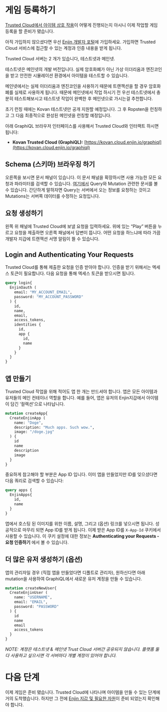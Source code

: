 # 게임 등록하기

[Trusted Cloud에서 아이템 상호 작용](platform-architecture.md)이 어떻게 진행되는지 아시니 이제 작업할 게임 등록을 할 준비가 됐습니다.

아직 가입하지 않으셨다면 우선 [Enjin 개발자 포털](https://kovan.cloud.enjin.io/signup)에 가입하세요. 가입하면 Trusted Cloud 서비스에 접근할 수 있는 계정과 인증 내용을 받게 됩니다. 

Trusted Cloud 서버는 2 개가 있습니다, 테스트넷과 메인넷.

테스트넷은 메인넷의 개발 버전입니다. 실제 암호화폐가 아닌 가상 이더리움과 엔진코인을 받고 안전한 시뮬레이션 환경에서 아이템을 테스트할 수 있습니다. 

메인넷에서는 실제 이더리움과 엔진코인을 사용하기 때문에 트랜잭션을 할 경우 암호화폐를 실제로 사용하게 됩니다. 때문에 메인넷에서 작업 하시기 전 우선 테스트넷에서 충분히 테스트해보시고 테스트넷 작업이 완벽한 후 메인넷으로 가시는걸 추천합니다.

초기 런칭 때에는 Kovan 테스트넷만 공개 지원할 예정입니다. 그 후 Ropsten을 런칭하고 그 다음 최종적으로 완성된 메인넷을 런칭할 예정입니다.

아래 GraphiQL 브라우저 인터페이스를 사용해서 Trusted Cloud와 인터랙트 하시면 됩니다:

* **Kovan Trusted Cloud (GraphiQL):** [https://kovan.cloud.enjin.io/graphiql](https://kovan.cloud.enjin.io/graphiql)

## Schema (스키마) 브라우징 하기

오른쪽을 보시면 문서 패널이 있습니다. 이 문서 패널을 확장하시면 사용 가능한 모든 요청과 파라미터를 검색할 수 있습니다. [여기에서](https://graphql.org/learn/queries/) Query와 Mutation 관련한 문서를 볼 수 있습니다. 간단하게 말하자면 Query는 서버에서 오는 정보를 요청하는 것이고 Mutations는 서버쪽 데이터를 수정하는 요청입니다.

## 요청 생성하기

왼쪽 위 패널에 Trusted Cloud에 보낼 요청을 입력하세요. 위에 있는 “Play” 버튼을 누르고 요청을 제출하면 오른쪽 패널에서 답변이 뜹니다. 어떤 요청을 하느냐에 따라 가끔 개발자 지갑에 트랜잭션 서명 알림이 뜰 수 있습니다. 

## Login and Authenticating Your Requests

Trusted Cloud를 통해 제출한 요청을 인증 받아야 합니다. 인증을 받기 위해서는 엑세스 토큰이 필요합니다. 다음 요청을 통해 엑세스 토큰을 받으시면 됩니다.

```graphql
query login{
  EnjinOauth (
    email: "MY_ACCOUNT_EMAIL",
    password: "MY_ACCOUNT_PASSWORD"
  ) {
    id,
    name,
    email,
    access_tokens,
    identities {
      id,
      app {
        id,
        name
      }
    }
  }
}
```

## 앱 만들기

Trusted Cloud 작업을 위해 적어도 앱 한 개는 만드셔야 합니다. 앱은 모든 아이템과 유저들의 메인 컨테이너 역할을 합니다. 예를 들어, 앱은 유저의 Enjin지갑에서 아이템이 담긴 ‘컬렉션'으로 나타납니다. 

```graphql
mutation createApp{
  CreateEnjinApp (
    name: "Doge",
    description: "Much apps. Such wow.",
    image: "/doge.jpg"
  ) {
    id
    name
    description
    image
  }
}
```

중요하게 참고해야 할 부분은 App ID 입니다. 이미 앱을 만들었지만 ID를 잊으셨다면 다음 쿼리로 검색할 수 있습니다:

```graphql
query apps {
  EnjinApps{
    id,
    name
  }
}
```

앱에서 호스팅 된 이미지를 위한 이름, 설명, 그리고 (옵션) 링크를 넣으시면 됩니다. 성공적으로 마무리 되면 App ID를 받게 됩니다. 이제 받은 App ID를 `X-App-Id` 쿠키에서 사용할 수 있습니다. 이 쿠키 설정에 대한 정보는 **Authenticating your Requests - 요청 인증하기** 에서 볼 수 있습니다.

## 더 많은 유저 생성하기 (옵션) 

앱의 관리자일 경우 (직접 앱을 만들었다면 디폴트로 관리자), 원하신다면 아래 mutation을 사용하여 GraphiQL에서 새로운 유저 계정을 만들 수 있습니다.

```graphql
mutation createNewUser{
  CreateEnjinUser (
    name: "USERNAME",
    email: "EMAIL",
    password: "PASSWORD"
  ) {
    id
    name
    email
    access_tokens
  }
}
```

_NOTE: 계정은 테스트넷 & 메인넷 Trust Cloud 서버간 공유되지 않습니다. 플랫폼 둘 다 사용하고 싶으시면 각 서버마다 개별 계정이 있어야 합니다._

# 다음 단계

이제 게임은 준비 됐습니다. Trusted Cloud에 나타나며 아이템을 만들 수 있는 단계에 거의 도착했습니다. 하지만 그 전에 [Enjin 지갑 및 필요한 자원](wallet-setup.md)이 준비 되었는지 확인해야 합니다.